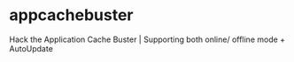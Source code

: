 # appcachebuster
Hack the Application Cache Buster | Supporting both online/ offline mode + AutoUpdate
